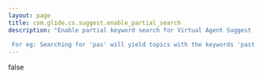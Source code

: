```yaml
---
layout: page
title: com.glide.cs.suggest.enable_partial_search
description: "Enable partial keyword search for Virtual Agent Suggest  For eg: Searching for 'pas' will yield topics with the keywords 'past' and 'password'"
---
```

false